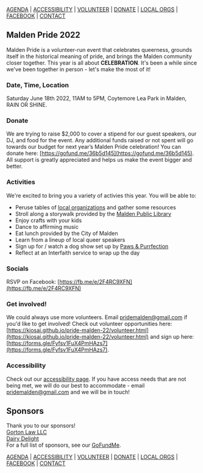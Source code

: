 [AGENDA](https://kiosai.github.io/pride-malden-22/agenda.html) | [ACCESSIBILITY](https://kiosai.github.io/pride-malden-22/access.html) | [VOLUNTEER](https://forms.gle/Fyfsv1FuX4PmHAzs7) | [DONATE](https://www.gofundme.com/maldens-third-annual-pride-festival) | [LOCAL ORGS](https://kiosai.github.io/pride-malden-22/local-orgs.html) |  [FACEBOOK](https://fb.me/e/2F4RC9XFN) | [CONTACT](mailto:pridemalden@gmail.com)

## Malden Pride 2022

Malden Pride is a volunteer-run event that celebrates queerness, grounds itself in the historical meaning of pride, and brings the Malden community closer together.
This year is all about **CELEBRATION**. It's been a while since we've been together in person - let's make the most of it!

### Date, Time, Location

Saturday June 18th 2022, 11AM to 5PM, Coytemore Lea Park in Malden, RAIN OR SHINE.

### Donate
We are trying to raise $2,000 to cover a stipend for our guest speakers, our DJ, and food for the event. Any additional funds raised or not spent will go towards our budget for next year’s Malden Pride celebration! You can donate here: [https://gofund.me/36b5d145](https://gofund.me/36b5d145). All support is greatly appreciated and helps us make the event bigger and better.

### Activities
We're excited to bring you a variety of activies this year. You will be able to:
- Peruse tables of [local organizations](https://kiosai.github.io/pride-malden-22/local-orgs.html) and gather some resources
- Stroll along a storywalk provided by the [Malden Public Library](https://maldenpubliclibrary.org/)
- Enjoy crafts with your kids
- Dance to affirming music
- Eat lunch provided by the City of Malden
- Learn from a lineup of local queer speakers
- Sign up for / watch a dog show set up by [Paws & Purrfection](https://www.pawsnpurrfectionco.com/)
- Reflect at an Interfaith service to wrap up the day

### Socials
RSVP on Facebook: [https://fb.me/e/2F4RC9XFN](https://fb.me/e/2F4RC9XFN)

### Get involved!

We could always use more volunteers. Email [pridemalden@gmail.com](mailto:pridemalden@gmail.com) if you'd like to get involved!
Check out volunteer opportunities here: [https://kiosai.github.io/pride-malden-22/volunteer.html](https://kiosai.github.io/pride-malden-22/volunteer.html) and sign up here: [https://forms.gle/Fyfsv1FuX4PmHAzs7](https://forms.gle/Fyfsv1FuX4PmHAzs7).

### Accessibility
Check out our [accessibility page](https://kiosai.github.io/pride-malden-22/access.html). If you have access needs that are not being met, we will do our best to accommodate - email [pridemalden@gmail.com](mailto:pridemalden@gmail.com) and we will be in touch!

## Sponsors
Thank you to our sponsors!  
[Gorton Law LLC](https://gorton.law/)  
[Dairy Delight](http://mooolicious.com/)  
For a full list of sponsors, see our [GoFundMe](https://www.gofundme.com/f/maldens-third-annual-pride-festival).

[AGENDA](https://kiosai.github.io/pride-malden-22/agenda.html) | [ACCESSIBILITY](https://kiosai.github.io/pride-malden-22/access.html) |  [VOLUNTEER](https://forms.gle/Fyfsv1FuX4PmHAzs7) | [DONATE](https://www.gofundme.com/maldens-third-annual-pride-festival) | [LOCAL ORGS](https://kiosai.github.io/pride-malden-22/local-orgs.html) | [FACEBOOK](https://fb.me/e/2F4RC9XFN) | [CONTACT](mailto:pridemalden@gmail.com)
